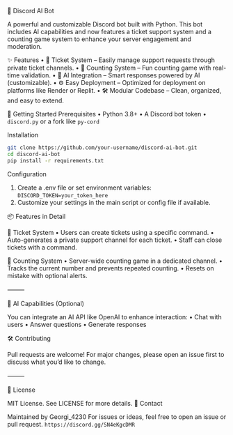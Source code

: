🤖 Discord AI Bot

A powerful and customizable Discord bot built with Python. This bot includes AI capabilities and now features a ticket support system and a counting game system to enhance your server engagement and moderation.

✨ Features
    •    🎫 Ticket System – Easily manage support requests through private ticket channels.
    •    🔢 Counting System – Fun counting game with real-time validation.
    •    🤖 AI Integration – Smart responses powered by AI (customizable).
    •    ⚙️ Easy Deployment – Optimized for deployment on platforms like Render or Replit.
    •    🛠️ Modular Codebase – Clean, organized, and easy to extend.



🚀 Getting Started
Prerequisites
    •    Python 3.8+
    •    A Discord bot token
    •    ```discord.py``` or a fork like ```py-cord```

Installation
```bash
git clone https://github.com/your-username/discord-ai-bot.git
cd discord-ai-bot
pip install -r requirements.txt
```
Configuration
    
1. Create a .env file or set environment variables:
```DISCORD_TOKEN=your_token_here```
2. Customize your settings in the main script or config file if available.

📦 Features in Detail

🎫 Ticket System
    •    Users can create tickets using a specific command.
    •    Auto-generates a private support channel for each ticket.
    •    Staff can close tickets with a command.

🔢 Counting System
    •    Server-wide counting game in a dedicated channel.
    •    Tracks the current number and prevents repeated counting.
    •    Resets on mistake with optional alerts.

⸻

🧠 AI Capabilities (Optional)

You can integrate an AI API like OpenAI to enhance interaction:
    •    Chat with users
    •    Answer questions
    •    Generate responses

🛠 Contributing

Pull requests are welcome! For major changes, please open an issue first to discuss what you’d like to change.

⸻

📄 License

MIT License. See LICENSE for more details.
💬 Contact

Maintained by Georgi_4230
For issues or ideas, feel free to open an issue or pull request.
```https://discord.gg/SN4eKgcDMR```
